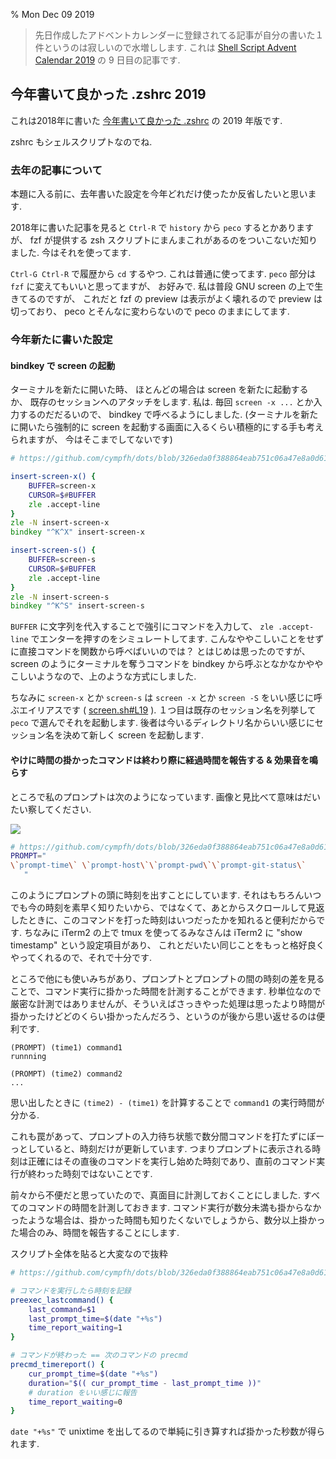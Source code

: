 % Mon Dec 09 2019

> 先日作成したアドベントカレンダーに登録されてる記事が自分の書いた１件というのは寂しいので水増しします.
> これは [Shell Script Advent Calendar 2019](https://qiita.com/advent-calendar/2019/shellscript) の 9 日目の記事です.

## 今年書いて良かった .zshrc 2019

これは2018年に書いた
[今年書いて良かった .zshrc](../../2018/12/14.html)
の 2019 年版です.

zshrc もシェルスクリプトなのでね.

### 去年の記事について

本題に入る前に、去年書いた設定を今年どれだけ使ったか反省したいと思います.

2018年に書いた記事を見ると
`Ctrl-R` で `history` から `peco` するとかありますが、
fzf が提供する zsh スクリプトにまんまこれがあるのをついこないだ知りました.
今はそれを使ってます.

`Ctrl-G Ctrl-R` で履歴から `cd` するやつ.
これは普通に使ってます. `peco` 部分は `fzf` に変えてもいいと思ってますが、 お好みで.
私は普段 GNU screen の上で生きてるのですが、 これだと fzf の preview は表示がよく壊れるので preview は切っており、 peco とそんなに変わらないので peco のままにしてます.

### 今年新たに書いた設定

#### bindkey で screen の起動

ターミナルを新たに開いた時、 ほとんどの場合は screen を新たに起動するか、
既存のセッションへのアタッチをします. 私は.
毎回 `screen -x ...` とか入力するのだだるいので、 bindkey で呼べるようにしました.
(ターミナルを新たに開いたら強制的に screen を起動する画面に入るくらい積極的にする手も考えられますが、 今はそこまでしてないです)

```zsh
# https://github.com/cympfh/dots/blob/326eda0f388864eab751c06a47e8a0d61b8ab99f/sh/bindkey.zsh#L50

insert-screen-x() {
    BUFFER=screen-x
    CURSOR=$#BUFFER
    zle .accept-line
}
zle -N insert-screen-x
bindkey "^K^X" insert-screen-x

insert-screen-s() {
    BUFFER=screen-s
    CURSOR=$#BUFFER
    zle .accept-line
}
zle -N insert-screen-s
bindkey "^K^S" insert-screen-s
```

`BUFFER` に文字列を代入することで強引にコマンドを入力して、
`zle .accept-line`
でエンターを押すのをシミュレートしてます.
こんなややこしいことをせずに直接コマンドを関数から呼べばいいのでは？ とはじめは思ったのですが、 screen のようにターミナルを奪うコマンドを bindkey から呼ぶとなかなかややこしいようなので、上のような方式にしました.

ちなみに `screen-x` とか `screen-s` は `screen -x` とか `screen -S` をいい感じに呼ぶエイリアスです
( [screen.sh#L19](https://github.com/cympfh/dots/blob/326eda0f388864eab751c06a47e8a0d61b8ab99f/sh/screen.sh#L19) ).
１つ目は既存のセッション名を列挙して `peco` で選んでそれを起動します.
後者は今いるディレクトリ名からいい感じにセッション名を決めて新しく screen を起動します.

#### やけに時間の掛かったコマンドは終わり際に経過時間を報告する & 効果音を鳴らす

ところで私のプロンプトは次のようになっています.
画像と見比べて意味はだいたい察してください.

![](https://i.imgur.com/pPJphpk.png)

```zsh
# https://github.com/cympfh/dots/blob/326eda0f388864eab751c06a47e8a0d61b8ab99f/sh/prompt.sh#L5
PROMPT="
\`prompt-time\` \`prompt-host\`\`prompt-pwd\`\`prompt-git-status\`
   "
```

このようにプロンプトの頭に時刻を出すことにしています.
それはもちろんいつでも今の時刻を素早く知りたいから、ではなくて、あとからスクロールして見返したときに、このコマンドを打った時刻はいつだったかを知れると便利だからです.
ちなみに iTerm2 の上で tmux を使ってるみなさんは iTerm2 に "show timestamp" という設定項目があり、 これとだいたい同じことをもっと格好良くやってくれるので、それで十分です.

ところで他にも使いみちがあり、プロンプトとプロンプトの間の時刻の差を見ることで、コマンド実行に掛かった時間を計測することができます.
秒単位なので厳密な計測ではありませんが、そういえばさっきやった処理は思ったより時間が掛かったけどどのくらい掛かったんだろう、というのが後から思い返せるのは便利です.

```console
(PROMPT) (time1) command1
runnning

(PROMPT) (time2) command2
...
```

思い出したときに `(time2) - (time1)` を計算することで `command1` の実行時間が分かる.

これも罠があって、プロンプトの入力待ち状態で数分間コマンドを打たずにぼーっとしていると、時刻だけが更新しています.
つまりプロンプトに表示される時刻は正確にはその直後のコマンドを実行し始めた時刻であり、直前のコマンド実行が終わった時刻ではないことです.

前々から不便だと思っていたので、真面目に計測しておくことにしました.
すべてのコマンドの時間を計測しておきます.
コマンド実行が数分未満も掛からなかったような場合は、掛かった時間も知りたくないでしょうから、数分以上掛かった場合のみ、時間を報告することにします.

スクリプト全体を貼ると大変なので抜粋

```zsh
# https://github.com/cympfh/dots/blob/326eda0f388864eab751c06a47e8a0d61b8ab99f/sh/exec_time_report.sh

# コマンドを実行したら時刻を記録
preexec_lastcommand() {
    last_command=$1
    last_prompt_time=$(date "+%s")
    time_report_waiting=1
}

# コマンドが終わった == 次のコマンドの precmd
precmd_timereport() {
    cur_prompt_time=$(date "+%s")
    duration="$(( cur_prompt_time - last_prompt_time ))"
    # duration をいい感じに報告
    time_report_waiting=0
}
```

`date "+%s"` で unixtime を出してるので単純に引き算すれば掛かった秒数が得られます.


